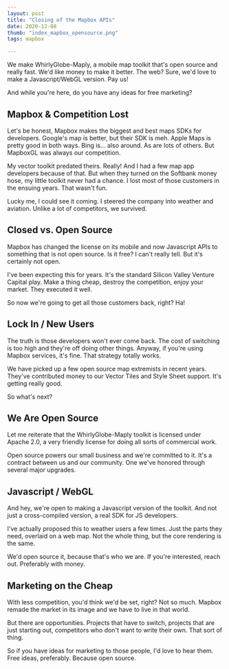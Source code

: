 ```yaml
--- 
layout: post
title: "Closing of the Mapbox APIs"
date: 2020-12-08
thumb: "index_mapbox_opensource.png"
tags: mapbox

--- 
```


We make WhirlyGlobe-Maply, a mobile map toolkit that's open source and really fast.  We'd like money to make it better.
The web?  Sure, we'd love to make a Javascript/WebGL version.  Pay us!

And while you're here, do you have any ideas for free marketing?

## Mapbox & Competition Lost

Let's be honest, Mapbox makes the biggest and best maps SDKs for developers.  Google's map is better, but their SDK is meh.  Apple Maps is pretty good in both ways.  Bing is... also around.  As are lots of others.  But MapboxGL was always our competition.

My vector toolkit predated theirs.  Really!  And I had a few map app developers because of that.  But when they turned on the Softbank money hose, my little toolkit never had a chance.  I lost most of those customers in the ensuing years.  That wasn't fun.

Lucky me, I could see it coming.  I steered the company into weather and aviation.  Unlike a lot of competitors, we survived.

## Closed vs. Open Source

Mapbox has changed the license on its mobile and now Javascript APIs to something that is not open source.  Is it free?  I can't really tell.  But it's certainly not open.

I've been expecting this for years.  It's the standard Silicon Valley Venture Capital play.  Make a thing cheap, destroy the competition, enjoy your market.  They executed it well.

So now we're going to get all those customers back, right?  Ha!

## Lock In / New Users

The truth is those developers won't ever come back.  The cost of switching is too high and they're off doing other things.  Anyway, if you're using Mapbox services, it's fine.  That strategy totally works.

We have picked up a few open source map extremists in recent years.  They've contributed money to our Vector Tiles and Style Sheet support.  It's getting really good.

So what's next?

## We Are Open Source

Let me reiterate that the WhirlyGlobe-Maply toolkit is licensed under Apache 2.0, a very friendly license for doing all sorts of commercial work.

Open source powers our small business and we're committed to it.  It's a contract between us and our community.  One we've honored through several major upgrades.

## Javascript / WebGL

And hey, we're open to making a Javascript version of the toolkit.  And not just a cross-compiled version, a real SDK for JS developers.

I've actually proposed this to weather users a few times.  Just the parts they need, overlaid on a web map.  Not the whole thing, but the core rendering is the same.

We'd open source it, because that's who we are.  If you're interested, reach out.  Preferably with money.

## Marketing on the Cheap

With less competition, you'd think we'd be set, right?  Not so much.  Mapbox remade the market in its image and we have to live in that world.

But there are opportunities.  Projects that have to switch, projects that are just starting out, competitors who don't want to write their own.  That sort of thing.

So if you have ideas for marketing to those people, I'd love to hear them.  Free ideas, preferably.  Because open source. 